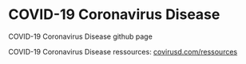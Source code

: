 # COVID-19 Coronavirus Disease

COVID-19 Coronavirus Disease github page

COVID-19 Coronavirus Disease ressources: [covirusd.com/ressources](http://covirusd.com/ressources)
